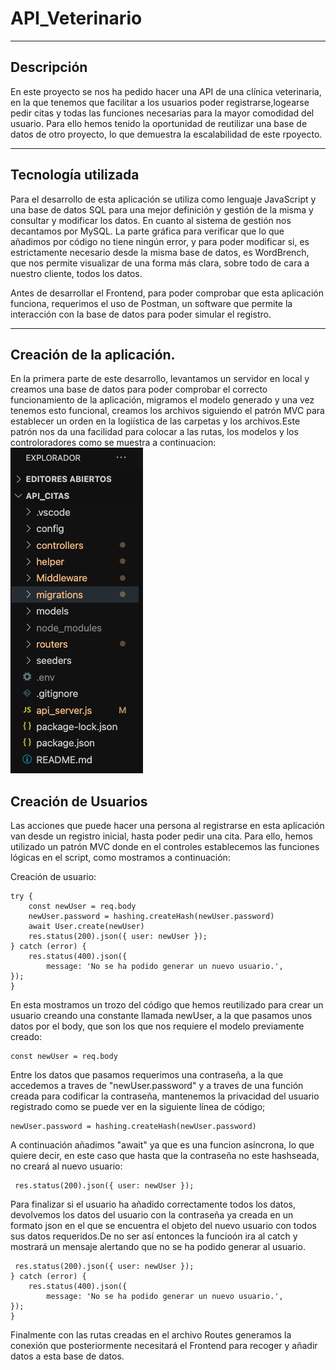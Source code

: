 # API_Veterinario

***

## Descripción

En este proyecto se nos ha pedido hacer una API de una clínica veterinaria, en la que tenemos que facilitar a los usuarios poder registrarse,logearse pedir citas y todas las funciones necesarias para la mayor comodidad del usuario. Para ello hemos tenido la oportunidad de reutilizar una base de datos de otro proyecto, lo que demuestra la escalabilidad de este rpoyecto.

***

## Tecnología utilizada

Para el desarrollo de esta aplicación se utiliza como lenguaje JavaScript y una base de datos SQL para una mejor definición y gestión de la misma y consultar y modificar los datos. En cuanto al sistema de gestión nos decantamos por MySQL. La parte gráfica para verificar que lo que añadimos por código no tiene ningún error, y para poder modificar si, es estrictamente necesario desde la misma base de datos, es WordBrench, que nos permite visualizar de una forma más clara, sobre todo de cara a nuestro cliente, todos los datos.

Antes de desarrollar el Frontend, para poder comprobar que esta aplicación funciona, requerimos el uso de Postman, un software que permite la interacción con la base de datos para poder simular el registro.

***


## Creación de la aplicación.

En la primera parte de este desarrollo, levantamos un servidor en local y creamos una base de  datos para poder comprobar el correcto funcionamiento de la aplicación, migramos el modelo generado y una vez tenemos esto funcional, creamos los archivos siguiendo el patrón MVC para establecer un orden en la logiística de las carpetas y los archivos.Este patrón nos da una facilidad para colocar a las rutas, los modelos y los controloradores como se muestra a continuacion:
![Imagen MVC](https://github.com/RaulhSanchez/Backend_citas/blob/master/MVC.png)


## Creación de Usuarios

Las acciones que puede hacer una persona al registrarse en esta aplicación van desde un registro inicial, hasta poder pedir una cita. Para ello, hemos utilizado un patrón MVC donde en el controles establecemos las funciones lógicas en el script, como mostramos a continuación:

Creación de usuario:


    try {
        const newUser = req.body
        newUser.password = hashing.createHash(newUser.password)
        await User.create(newUser)
        res.status(200).json({ user: newUser });
    } catch (error) {
        res.status(400).json({
            message: 'No se ha podido generar un nuevo usuario.',
    });
    }

En esta mostramos un trozo del código que hemos reutilizado para crear un usuario creando una constante llamada newUser, a la que pasamos unos datos por el body, que son los que nos requiere el modelo previamente creado:


    const newUser = req.body
    
Entre los datos que pasamos requerimos una contraseña, a la que accedemos a traves de "newUser.password" y a traves de una función creada para codificar la contraseña, mantenemos la privacidad del usuario registrado como se puede ver en la siguiente línea de código;


    newUser.password = hashing.createHash(newUser.password)

A continuación añadimos "await" ya que es una funcion asíncrona, lo que quiere decir, en este caso que hasta que la contraseña no este hashseada, no creará al nuevo usuario:


     res.status(200).json({ user: newUser });

Para finalizar si el usuario ha añadido correctamente todos los datos, devolvemos los datos del usuario con la contraseña ya creada en un formato json en el que se encuentra el objeto del nuevo usuario con todos sus datos requeridos.De no ser así entonces la funcioón ira al catch y mostrará un mensaje alertando que no se ha podido generar al usuario.

     res.status(200).json({ user: newUser });
    } catch (error) {
        res.status(400).json({
            message: 'No se ha podido generar un nuevo usuario.',
    });
    }
    
    
    
Finalmente con las rutas creadas en el archivo Routes generamos la conexión que posteriormente necesitará el Frontend para recoger y añadir datos a esta base de datos.
